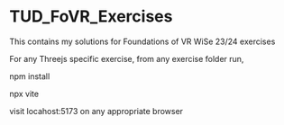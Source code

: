 # TUD_FoVR_Exercises
This contains my solutions for Foundations of VR WiSe 23/24 exercises

For any Threejs specific exercise, from any exercise folder run,

npm install

npx vite

visit locahost:5173 on any appropriate browser
